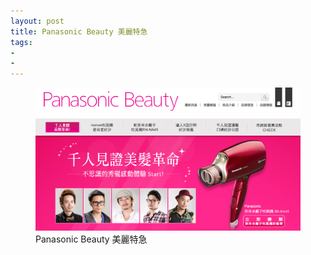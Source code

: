 ```yaml
---
layout: post
title: Panasonic Beauty 美麗特急
tags:
- 
- 
---
```


<figure>
	<a href="http://www.panasonicbeauty.com.tw/romance/" target="_blank">
	<img src="/img/w2.png" alt="Panasonic Beauty 美麗特急"></a>
	<figcaption>Panasonic Beauty 美麗特急</figcaption>
</figure> 